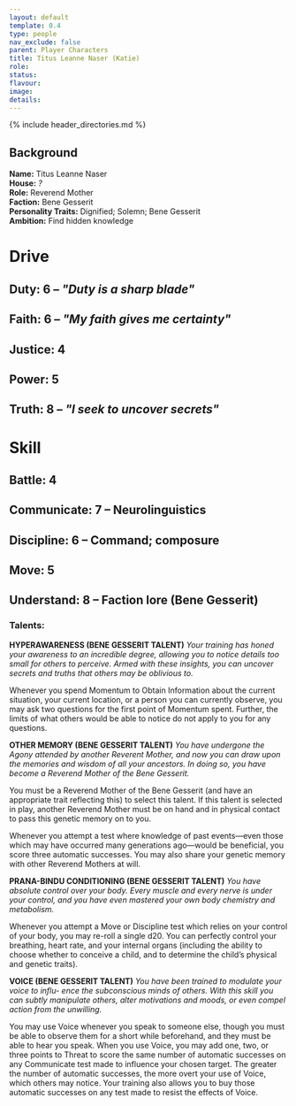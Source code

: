 ```yaml
---
layout: default
template: 0.4
type: people
nav_exclude: false
parent: Player Characters
title: Titus Leanne Naser (Katie)
role: 
status: 
flavour: 
image: 
details:
---
```


{% include header_directories.md %}
## Background  
**Name:** Titus Leanne Naser  
**House:** *?*  
**Role:** Reverend Mother  
**Faction:** Bene Gesserit  
**Personality Traits:** Dignified; Solemn; Bene Gesserit  
**Ambition:** Find hidden knowledge  

# Drive  
## **Duty:** 6 – *"Duty is a sharp blade"*  
## **Faith:** 6 – *"My faith gives me certainty"*  
## **Justice:** 4  
## **Power:** 5  
## **Truth:** 8 – *"I seek to uncover secrets"*  


# Skill  
## **Battle:** 4  
## **Communicate:** 7 – Neurolinguistics  
## **Discipline:** 6 – Command; composure  
## **Move:** 5  
## **Understand:** 8 – Faction lore (Bene Gesserit)  

### **Talents:**
**HYPERAWARENESS (BENE GESSERIT TALENT)**
*Your training has honed your awareness to an incredible
degree, allowing you to notice details too small for others
to perceive. Armed with these insights, you can uncover
secrets and truths that others may be oblivious to.*   

Whenever you spend Momentum to Obtain Information about the current situation, your current location,
or a person you can currently observe, you may ask two
questions for the first point of Momentum spent. Further, the limits of what others would be able to notice
do not apply to you for any questions.  

**OTHER MEMORY (BENE GESSERIT TALENT)**
*You have undergone the Agony attended by another
Reverent Mother, and now you can draw upon the memories and wisdom of all your ancestors. In doing so, you
have become a Reverend Mother of the Bene Gesserit.*  

You must be a Reverend Mother of the Bene Gesserit
(and have an appropriate trait reflecting this) to select
this talent. If this talent is selected in play, another Reverend Mother must be on hand and in physical contact
to pass this genetic memory on to you.  

Whenever you attempt a test where knowledge of past
events—even those which may have occurred many
generations ago—would be beneficial, you score three
automatic successes. You may also share your genetic
memory with other Reverend Mothers at will.  

**PRANA-BINDU CONDITIONING (BENE GESSERIT TALENT)**
*You have absolute control over your body. Every muscle
and every nerve is under your control, and you have even
mastered your own body chemistry and metabolism.*  

Whenever you attempt a Move or Discipline test which
relies on your control of your body, you may re-roll a
single d20. You can perfectly control your breathing,
heart rate, and your internal organs (including the ability
to choose whether to conceive a child, and to determine the child’s physical and genetic traits).  

**VOICE (BENE GESSERIT TALENT)**
*You have been trained to modulate your voice to influ-
ence the subconscious minds of others. With this skill
you can subtly manipulate others, alter motivations and
moods, or even compel action from the unwilling.*  

You may use Voice whenever you speak to someone
else, though you must be able to observe them for a
short while beforehand, and they must be able to hear
you speak. When you use Voice, you may add one, two,
or three points to Threat to score the same number of
automatic successes on any Communicate test made to
influence your chosen target. The greater the number of
automatic successes, the more overt your use of Voice,
which others may notice. Your training also allows you
to buy those automatic successes on any test made to
resist the effects of Voice.  







